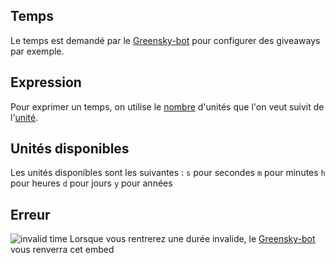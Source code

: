 ## Temps
Le temps est demandé par le [Greensky-bot](https://bit.ly/39WtbBC) pour configurer des giveaways par exemple.

## Expression
Pour exprimer un temps, on utilise le [nombre](./nombre.md) d'unités que l'on veut suivit de l'[unité](#unités-disponibles).

## Unités disponibles
Les unités disponibles sont les suivantes :
`s` pour secondes
`m` pour minutes
`h` pour heures
`d` pour jours
`y` pour années
  
## Erreur

![invalid time](https://media.discordapp.net/attachments/976356791451529236/976359363360981032/unknown.png)
Lorsque vous rentrerez une durée invalide, le [Greensky-bot](https://bit.ly/39WtbBC) vous renverra cet embed
